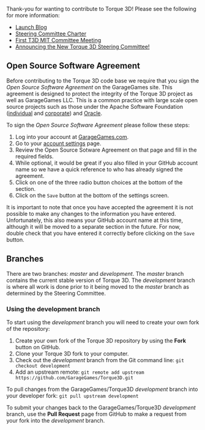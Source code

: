 Thank-you for wanting to contribute to Torque 3D!  Please see the following for more information:

* [Launch Blog](http://www.garagegames.com/community/blogs/view/21886)
* [Steering Committee Charter](Steering-Committee-Charter)
* [First T3D MIT Committee Meeting](http://www.garagegames.com/community/blogs/view/21898)
* [Announcing the New Torque 3D Steering Committee!](http://www.garagegames.com/community/blogs/view/21966)

Open Source Software Agreement
------------------------------
Before contributing to the Torque 3D code base we require that you sign the *Open Source Software Agreement* on the GarageGames site.  This agreement is designed to protect the integrity of the Torque 3D project as well as GarageGames LLC.  This is a common practice with large scale open source projects such as those under the Apache Software Foundation ([individual](http://www.apache.org/licenses/icla.txt) and [corporate](http://www.apache.org/licenses/cla-corporate.txt)) and [Oracle](http://www.oracle.com/technetwork/community/oca-486395.html).

To sign the *Open Source Software Agreement* please follow these steps:  

1. Log into your account at [GarageGames.com](http://www.garagegames.com).  
2. Go to your [account settings](http://www.garagegames.com/account/settings) page.  
3. Review the Open Source Sotware Agreement on that page and fill in the required fields.  
4. While optional, it would be great if you also filled in your GitHub account name so we have a quick reference to who has already signed the agreement.  
5. Click on one of the three radio button choices at the bottom of the section.  
6. Click on the `Save` button at the bottom of the settings screen.  

It is important to note that once you have accepted the agreement it is not possible to make any changes to the information you have entered.  Unfortunately, this also means your GitHub account name at this time, although it will be moved to a separate section in the future.  For now, double check that you have entered it correctly before clicking on the `Save` button.

Branches
--------
There are two branches: *master* and *development*.  The *master* branch contains the current stable version of Torque 3D.  The *development* branch is where all work is done prior to it being moved to the *master* branch as determined by the Steering Committee.

### Using the development branch
To start using the *development* branch you will need to create your own fork of the repository:

1. Create your own fork of the Torque 3D repository by using the **Fork** button on GitHub.
2. Clone your Torque 3D fork to your computer.
3. Check out the *development* branch from the Git command line: `git checkout development`
4. Add an upstream remote: `git remote add upstream https://github.com/GarageGames/Torque3D.git`

To pull changes from the GarageGames/Torque3D *development* branch into your developer fork: `git pull upstream development`

To submit your changes back to the GarageGames/Torque3D *development* branch, use the **Pull Request** page from GitHub to make a request from your fork into the *development* branch.
